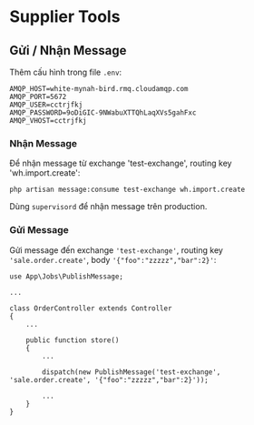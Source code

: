# Supplier Tools

## Gửi / Nhận Message

Thêm cấu hình trong file `.env`:

    AMQP_HOST=white-mynah-bird.rmq.cloudamqp.com
    AMQP_PORT=5672
    AMQP_USER=cctrjfkj
    AMQP_PASSWORD=9oDiGIC-9NWabuXTTQhLaqXVs5gahFxc
    AMQP_VHOST=cctrjfkj


### Nhận Message

Để nhận message từ exchange 'test-exchange', routing key 'wh.import.create':


    php artisan message:consume test-exchange wh.import.create

Dùng `supervisord` để nhận message trên production.

### Gửi Message

Gửi message đến exchange `'test-exchange'`, routing key `'sale.order.create'`, body `'{"foo":"zzzzz","bar":2}'`:


    use App\Jobs\PublishMessage;

    ...
    
    class OrderController extends Controller
    {
        ...
        
        public function store()
        {
            ...
            
            dispatch(new PublishMessage('test-exchange', 'sale.order.create', '{"foo":"zzzzz","bar":2}'));
            
            ...
        }
    }
